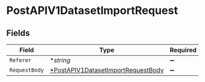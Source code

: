 # PostAPIV1DatasetImportRequest


## Fields

| Field                                                                                              | Type                                                                                               | Required                                                                                           | Description                                                                                        |
| -------------------------------------------------------------------------------------------------- | -------------------------------------------------------------------------------------------------- | -------------------------------------------------------------------------------------------------- | -------------------------------------------------------------------------------------------------- |
| `Referer`                                                                                          | **string*                                                                                          | :heavy_minus_sign:                                                                                 | N/A                                                                                                |
| `RequestBody`                                                                                      | [*PostAPIV1DatasetImportRequestBody](../../models/operations/postapiv1datasetimportrequestbody.md) | :heavy_minus_sign:                                                                                 | N/A                                                                                                |